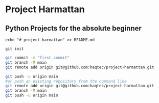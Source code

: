 # Project Harmattan


## Python Projects for the absolute beginner


`echo "# project-harmattan" >> README.md`

`git init`

```bash git add README.md
git commit -m "first commit"
git branch -M main
git remote add origin git@github.com:haqtec/project-harmattan.git
```

```bash 
git push -u origin main
#or push an existing repository from the command line
git remote add origin git@github.com:haqtec/project-harmattan.git
git branch -M main
git push -u origin main 
```
